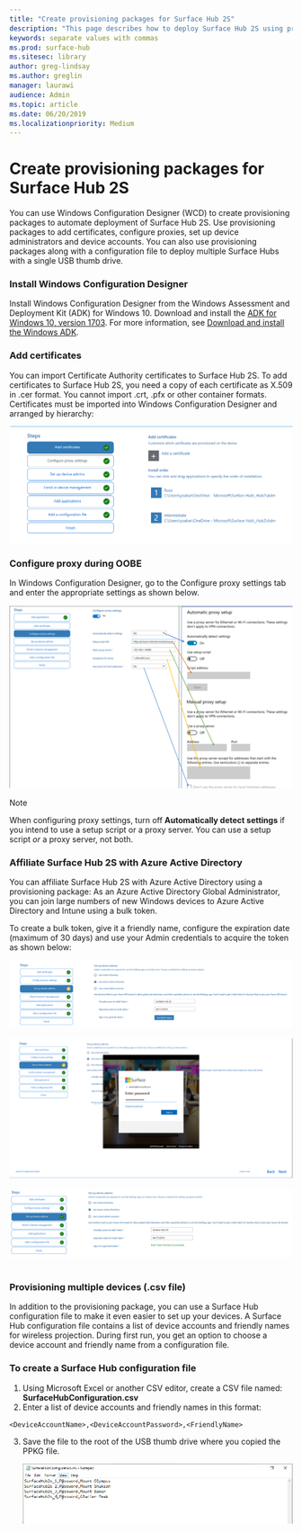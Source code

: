 ```yaml
---
title: "Create provisioning packages for Surface Hub 2S"
description: "This page describes how to deploy Surface Hub 2S using provisioning packages and other tools."
keywords: separate values with commas
ms.prod: surface-hub
ms.sitesec: library
author: greg-lindsay
ms.author: greglin
manager: laurawi
audience: Admin
ms.topic: article
ms.date: 06/20/2019
ms.localizationpriority: Medium
---
```


# Create provisioning packages for Surface Hub 2S

You can use Windows Configuration Designer (WCD) to create provisioning packages to automate deployment of Surface Hub 2S. Use provisioning packages to add certificates, configure proxies, set up device administrators and device accounts. You can also use provisioning packages along with a configuration file to deploy multiple Surface Hubs with a single USB thumb drive.

### Install Windows Configuration Designer

Install Windows Configuration Designer from the Windows Assessment and Deployment Kit (ADK) for Windows 10. Download and install the [ADK for Windows 10, version 1703](https://go.microsoft.com/fwlink/p/?LinkId=845542). For more information, see [Download and install the Windows ADK](https://docs.microsoft.com/windows-hardware/get-started/adk-install).

### Add certificates

You can import Certificate Authority certificates to Surface Hub 2S.
To add certificates to Surface Hub 2S, you need a copy of each certificate as X.509 in .cer format. You cannot import .crt, .pfx or other container formats. Certificates must be imported into Windows Configuration Designer and arranged by hierarchy:

 ![Add certificates](images/sh2-wcd.png)

### Configure proxy during OOBE

In Windows Configuration Designer, go to the Configure proxy settings tab and enter the appropriate settings as shown below.

 ![Configure proxy settings](images/sh2-proxy.png) 

> [!NOTE]
> When configuring proxy settings, turn off **Automatically detect settings** if you intend to use a setup script or a proxy server. You can use a setup script *or* a proxy server, not both.

### Affiliate Surface Hub 2S with Azure Active Directory

You can affiliate Surface Hub 2S with Azure Active Directory using a provisioning package:
As an Azure Active Directory Global Administrator, you can join large numbers of new Windows devices to Azure Active Directory and Intune using a bulk token.

To create a bulk token, give it a friendly name, configure the expiration date (maximum of 30 days) and use your Admin credentials to acquire the token as shown below:

 ![Set up device admins example 1](images/sh2-token.png) <br><br>
 ![Set up device admins example 2](images/sh2-token2.png) <br><br>
 ![Set up device admins example 3](images/sh2-token3.png) <br><br>

### Provisioning multiple devices (.csv file)

In addition to the provisioning package, you can use a Surface Hub configuration file to make it even easier to set up your devices. A Surface Hub configuration file contains a list of device accounts and friendly names for wireless projection. During first run, you get an option to choose a device account and friendly name from a configuration file.

### To create a Surface Hub configuration file

1. Using Microsoft Excel or another CSV editor, create a CSV file named: **SurfaceHubConfiguration.csv**
2. Enter a list of device accounts and friendly names in this format:

```
<DeviceAccountName>,<DeviceAccountPassword>,<FriendlyName>
```

3. Save the file to the root of the USB thumb drive where you copied the PPKG file.

    ![Configuration file example](images/sh2-config-file.png)

